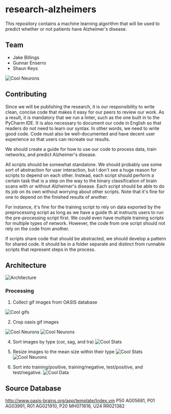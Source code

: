 # research-alzheimers #
This repository contains a machine learning algorithm that will be used to predict whether or not patients have Alzheimer's disease.

## Team ##
- Jake Billings
- Gunnar Enserro
- Shaun Keys

![Cool Neurons](data/performance_statistics/experiment_cropped_dimensions.png)

## Contributing ##
Since we will be publishing the research, it is our responsibility to write clean, concise code that makes it easy for our peers to review our work. As a result, it is mandatory that we run a linter, such as the one built in to the PyCharm IDE. It is also necessary to document our code in English so that readers do not need to learn our syntax. In other words, we need to write good code. Code must also be well-documented and have decent user experience so that users can recreate our results.

We should create a guide for how to use our code to process data, train networks, and predict Alzheimer's disease.

All scripts should be somewhat standalone. We should probably use some sort of abstraction for user interaction, but I don't see a huge reason for scripts to depend on each other. Instead, each script should perform a certain task that is a step on the way to the binary classification of brain scans with or without Alzheimer's disease. Each script should be able to do its job on its own without worrying about other scripts. Note that it's fine for one to depend on the finished results of another.

For instance, it's fine for the training script to rely on data exported by the preprocessing script as long as we have a guide th at instructs users to run the pre-processing script first. We could even have multiple training scripts for multiple types of network. However, the code from one script should not rely on the code from another.

If scripts share code that should be abstracted, we should develop a pattern for shared code. It should be in a folder separate and distinct from runnable scripts that represent steps in the process.

## Architecture ##
![Architecture](imgs/Architecture.png)

### Processing ###
1. Collect gif images from OASIS database

![Cool gifs](imgs/screenshot_gifs.png)

2. Crop oasis gif images

![Cool Neurons](data/performance_statistics/demo_cropping_1.png)
![Cool Neurons](data/performance_statistics/demo_cropping_2.png)

4. Sort images by type (cor, sag, and tra)
![Cool Stats](imgs/screenshot_sorting.png)

5. Resize images to the mean size within their type
![Cool Stats](data/performance_statistics/mean_std_width_height.png)
![Cool Neurons](data/performance_statistics/experiment_cropped_dimensions.png)

6. Sort into training/positive, training/negative, test/positive, and test/negative.
![Cool Data](data/performance_statistics/experiment_patient_data.png)

## Source Database ##
http://www.oasis-brains.org/app/template/Index.vm
P50 AG05681, P01 AG03991, R01 AG021910, P20 MH071616, U24 RR021382
